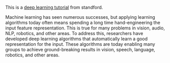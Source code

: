 This is a [deep learning tutorial](http://deeplearning.stanford.edu/tutorial/) from standford.

Machine learning has seen numerous successes, but applying learning algorithms today often means spending a long time hand-engineering the input feature representation. This is true for many problems in vision, audio, NLP, robotics, and other areas. To address this, researchers have developed deep learning algorithms that automatically learn a good representation for the input. These algorithms are today enabling many groups to achieve ground-breaking results in vision, speech, language, robotics, and other areas.

